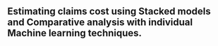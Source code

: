 ## Estimating claims cost using Stacked models and Comparative analysis with individual Machine learning techniques.
